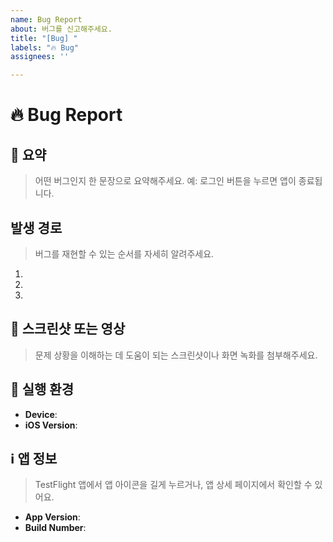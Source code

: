 ```yaml
---
name: Bug Report
about: 버그를 신고해주세요.
title: "[Bug] " 
labels: "🔥 Bug"
assignees: ''

---
```


# 🔥 Bug Report

## 📝 요약

> 어떤 버그인지 한 문장으로 요약해주세요.
> 예: 로그인 버튼을 누르면 앱이 종료됩니다.


## 발생 경로

> 버그를 재현할 수 있는 순서를 자세히 알려주세요.

1. 
2. 
3. 


## 📸 스크린샷 또는 영상

> 문제 상황을 이해하는 데 도움이 되는 스크린샷이나 화면 녹화를 첨부해주세요.


## 📱 실행 환경

- **Device**: 
- **iOS Version**: 


## ℹ️ 앱 정보

> TestFlight 앱에서 앱 아이콘을 길게 누르거나, 앱 상세 페이지에서 확인할 수 있어요.

- **App Version**:
- **Build Number**:
